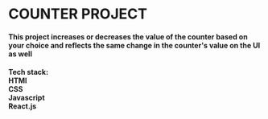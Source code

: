 <h1>COUNTER PROJECT</h1>
<h4>This project increases or decreases the value of the counter based on your choice and reflects the same change in the counter's value on the UI as well<h4>
<h4>Tech stack:<br/>
    HTMl<br/>
    CSS<br/>
    Javascript<br/>
    React.js
    </h4>
